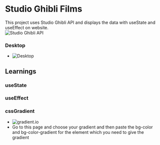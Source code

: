 # Studio Ghibli Films

This project uses Studio Ghibli API and displays the data with useState and useEffect on website.  
![Studio Ghibli API](https://ghibliapi.herokuapp.com/films)

<!-- ## Deployment
- ![]() -->
### Desktop
- ![Desktop](./src/desktop-output.png)

## Learnings

### useState

### useEffect

### cssGradient

- ![gradient.io](https://cssgradient.io/)
- Go to this page and choose your gradient and then paste the bg-color and bg-color-gradient for the element which you need to give the gradient
